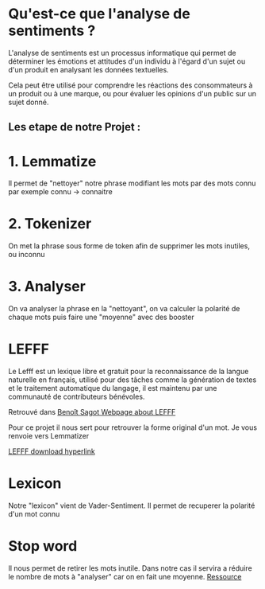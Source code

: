 # Qu'est-ce que l'analyse de sentiments ?

L'analyse de sentiments est un processus informatique qui permet de déterminer les émotions et attitudes d'un individu à l'égard d'un sujet ou d'un produit en analysant les données textuelles.

Cela peut être utilisé pour comprendre les réactions des consommateurs à un produit ou à une marque, ou pour évaluer les opinions d'un public sur un sujet donné.

##  Les etape de notre Projet :
# 1. Lemmatize
Il permet de "nettoyer" notre phrase modifiant les mots par des mots connu par exemple connu -> connaitre
# 2. Tokenizer
On met la phrase sous forme de token afin de supprimer les mots inutiles, ou inconnu
# 3. Analyser
On va analyser la phrase en la "nettoyant", on va calculer la polarité de chaque mots puis faire une "moyenne" avec des booster
# LEFFF

Le Lefff est un lexique libre et gratuit pour la reconnaissance de la langue naturelle en français,
utilisé pour des tâches comme la génération de textes et le traitement automatique du langage,
il est maintenu par une communauté de contributeurs bénévoles.

Retrouvé dans [Benoît Sagot Webpage about LEFFF](http://alpage.inria.fr/~sagot/lefff-en.html)

Pour ce projet il nous sert pour retrouver la forme original d'un mot. Je vous renvoie vers Lemmatizer

[LEFFF download hyperlink](https://gforge.inria.fr/frs/download.php/file/34601/lefff-3.4.mlex.tgz)

# Lexicon
Notre "lexicon" vient de Vader-Sentiment.
Il permet de recuperer la polarité d'un mot connu

# Stop word
Il nous permet de retirer les mots inutile.
Dans notre cas il servira a réduire le nombre de mots à "analyser" car on en fait une moyenne.
[Ressource](https://countwordsfree.com/stopwords/french)
